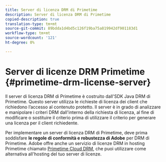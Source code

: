 ```yaml
---
title: Server di licenza DRM di Primetime
description: Server di licenza DRM di Primetime
copied-description: true
translation-type: tm+mt
source-git-commit: 89bdda1d4bd5c126f19ba75a819942df901183d1
workflow-type: tm+mt
source-wordcount: '121'
ht-degree: 0%

---
```



# Server di licenze DRM Primetime {#primetime-drm-license-server}

Il server di licenza DRM di Primetime è costruito dall&#39;SDK Java DRM di Primetime. Questo server utilizza le richieste di licenza dei client che richiedono l’accesso al contenuto protetto. Il server è in grado di analizzare e manipolare i criteri DRM dall&#39;interno della richiesta di licenza, al fine di modificare o sostituire il criterio prima di utilizzare il criterio per generare una licenza per il client richiedente.

Per implementare un server di licenza DRM di Primetime, deve prima soddisfare **le regole di conformità e robustezza di Adobe** per DRM di Primetime. Adobe offre anche un servizio di licenze DRM in hosting Primetime chiamato [Primetime Cloud DRM](../cloud-quick-start/whats-included.md), che puoi utilizzare come alternativa all&#39;hosting del tuo server di licenze.
